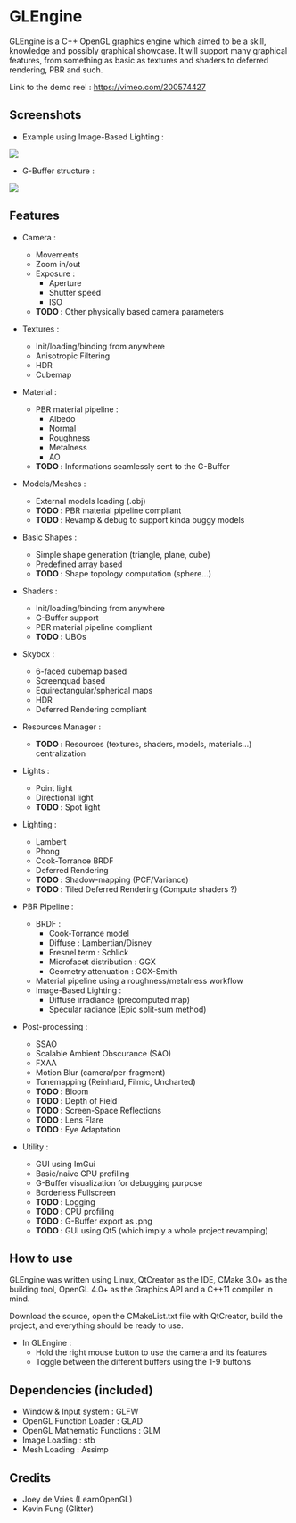 GLEngine
======
GLEngine is a C++ OpenGL graphics engine which aimed to be a skill, knowledge and possibly graphical showcase. It will support many graphical features, from something as basic as textures and shaders to deferred rendering, PBR and such.

Link to the demo reel : https://vimeo.com/200574427

Screenshots
------

* Example using Image-Based Lighting :

![](https://image.ibb.co/nt76La/Screenshot_from_2017_02_23_13_26_44.png)
* G-Buffer structure :

![](http://image.noelshack.com/fichiers/2016/52/1483180466-glengine2.png)


Features
------

* Camera :
    * Movements
    * Zoom in/out
    * Exposure :
        * Aperture
        * Shutter speed
        * ISO
    * **TODO :** Other physically based camera parameters

* Textures :
    * Init/loading/binding from anywhere
	* Anisotropic Filtering
    * HDR
    * Cubemap

* Material :
	* PBR material pipeline :
		* Albedo
        * Normal
		* Roughness
		* Metalness
		* AO
	* **TODO :** Informations seamlessly sent to the G-Buffer

* Models/Meshes :
    * External models loading (.obj)
    * **TODO :** PBR material pipeline compliant
    * **TODO :** Revamp & debug to support kinda buggy models

* Basic Shapes :
    * Simple shape generation (triangle, plane, cube)
    * Predefined array based
    * **TODO :** Shape topology computation (sphere...)

* Shaders :
    * Init/loading/binding from anywhere
    * G-Buffer support
    * PBR material pipeline compliant
	* **TODO :** UBOs

* Skybox :
    * 6-faced cubemap based
    * Screenquad based
    * Equirectangular/spherical maps
    * HDR
    * Deferred Rendering compliant
    
* Resources Manager :
    * **TODO :** Resources (textures, shaders, models, materials...) centralization

* Lights :
    * Point light
    * Directional light
    * **TODO :** Spot light

* Lighting :
    * Lambert
    * Phong
    * Cook-Torrance BRDF
    * Deferred Rendering
    * **TODO :** Shadow-mapping (PCF/Variance)
    * **TODO :** Tiled Deferred Rendering (Compute shaders ?)

* PBR Pipeline :
    * BRDF :
        * Cook-Torrance model
        * Diffuse : Lambertian/Disney
        * Fresnel term : Schlick
        * Microfacet distribution : GGX
        * Geometry attenuation : GGX-Smith
    * Material pipeline using a roughness/metalness workflow
    * Image-Based Lighting :
        * Diffuse irradiance (precomputed map)
        * Specular radiance (Epic split-sum method)

* Post-processing :
	* SSAO
    * Scalable Ambient Obscurance (SAO)
    * FXAA
    * Motion Blur (camera/per-fragment)
    * Tonemapping (Reinhard, Filmic, Uncharted)
	* **TODO :** Bloom
	* **TODO :** Depth of Field
	* **TODO :** Screen-Space Reflections
	* **TODO :** Lens Flare
	* **TODO :** Eye Adaptation
 
* Utility :
    * GUI using ImGui
    * Basic/naive GPU profiling
    * G-Buffer visualization for debugging purpose
	* Borderless Fullscreen
    * **TODO :** Logging
    * **TODO :** CPU profiling
    * **TODO :** G-Buffer export as .png
    * **TODO :** GUI using Qt5 (which imply a whole project revamping)

How to use
------
GLEngine was written using Linux, QtCreator as the IDE, CMake 3.0+ as the building tool, OpenGL 4.0+ as the Graphics API and a C++11 compiler in mind.

Download the source, open the CMakeList.txt file with QtCreator, build the project, and everything should be ready to use.

* In GLEngine :
    * Hold the right mouse button to use the camera and its features
    * Toggle between the different buffers using the 1-9 buttons

Dependencies (included)
------
- Window & Input system : GLFW
- OpenGL Function Loader : GLAD
- OpenGL Mathematic Functions : GLM
- Image Loading : stb
- Mesh Loading : Assimp

Credits
------
- Joey de Vries (LearnOpenGL)
- Kevin Fung (Glitter)
